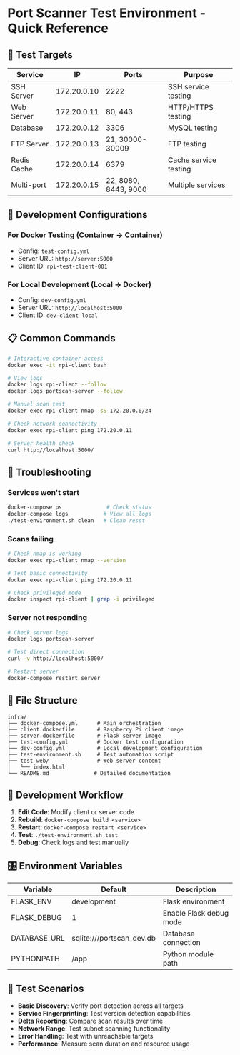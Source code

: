 # Port Scanner Test Environment - Quick Reference

## 🎯 Test Targets

| Service     | IP          | Ports                | Purpose               |
| ----------- | ----------- | -------------------- | --------------------- |
| SSH Server  | 172.20.0.10 | 2222                 | SSH service testing   |
| Web Server  | 172.20.0.11 | 80, 443              | HTTP/HTTPS testing    |
| Database    | 172.20.0.12 | 3306                 | MySQL testing         |
| FTP Server  | 172.20.0.13 | 21, 30000-30009      | FTP testing           |
| Redis Cache | 172.20.0.14 | 6379                 | Cache service testing |
| Multi-port  | 172.20.0.15 | 22, 8080, 8443, 9000 | Multiple services     |

## 🔧 Development Configurations

### For Docker Testing (Container → Container)

- Config: `test-config.yml`
- Server URL: `http://server:5000`
- Client ID: `rpi-test-client-001`

### For Local Development (Local → Docker)

- Config: `dev-config.yml`
- Server URL: `http://localhost:5000`
- Client ID: `dev-client-local`

## 📋 Common Commands

```bash
# Interactive container access
docker exec -it rpi-client bash

# View logs
docker logs rpi-client --follow
docker logs portscan-server --follow

# Manual scan test
docker exec rpi-client nmap -sS 172.20.0.0/24

# Check network connectivity
docker exec rpi-client ping 172.20.0.11

# Server health check
curl http://localhost:5000/
```

## 🐛 Troubleshooting

### Services won't start

```bash
docker-compose ps              # Check status
docker-compose logs           # View all logs
./test-environment.sh clean   # Clean reset
```

### Scans failing

```bash
# Check nmap is working
docker exec rpi-client nmap --version

# Test basic connectivity
docker exec rpi-client ping 172.20.0.11

# Check privileged mode
docker inspect rpi-client | grep -i privileged
```

### Server not responding

```bash
# Check server logs
docker logs portscan-server

# Test direct connection
curl -v http://localhost:5000/

# Restart server
docker-compose restart server
```

## 📁 File Structure

```
infra/
├── docker-compose.yml      # Main orchestration
├── client.dockerfile       # Raspberry Pi client image
├── server.dockerfile       # Flask server image
├── test-config.yml         # Docker test configuration
├── dev-config.yml          # Local development configuration
├── test-environment.sh     # Test automation script
├── test-web/               # Web server content
│   └── index.html
└── README.md              # Detailed documentation
```

## 🔄 Development Workflow

1. **Edit Code**: Modify client or server code
2. **Rebuild**: `docker-compose build <service>`
3. **Restart**: `docker-compose restart <service>`
4. **Test**: `./test-environment.sh test`
5. **Debug**: Check logs and test manually

## 🎛️ Environment Variables

| Variable     | Default                   | Description             |
| ------------ | ------------------------- | ----------------------- |
| FLASK_ENV    | development               | Flask environment       |
| FLASK_DEBUG  | 1                         | Enable Flask debug mode |
| DATABASE_URL | sqlite:///portscan_dev.db | Database connection     |
| PYTHONPATH   | /app                      | Python module path      |

## 🧪 Test Scenarios

- **Basic Discovery**: Verify port detection across all targets
- **Service Fingerprinting**: Test version detection capabilities
- **Delta Reporting**: Compare scan results over time
- **Network Range**: Test subnet scanning functionality
- **Error Handling**: Test with unreachable targets
- **Performance**: Measure scan duration and resource usage
